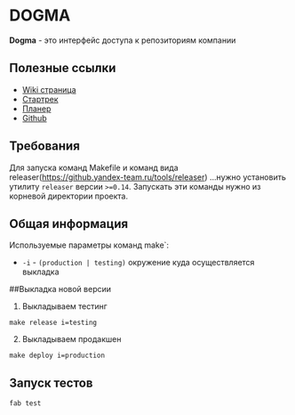 # DOGMA

**Dogma** - это интерфейс доступа к репозиториям компании

## Полезные ссылки
* [Wiki страница](https://beta.wiki.yandex-team.ru/IntranetPoisk/Projects/codesearch-infra/dev)
* [Стартрек](https://st.yandex-team.ru/DOGMA)
* [Планер](https://planner.yandex-team.ru/services/762)
* [Github](https://github.yandex-team.ru/tools/dogma)

## Требования
Для запуска команд Makefile и команд вида releaser(https://github.yandex-team.ru/tools/releaser) ...нужно установить
утилиту `releaser` версии `>=0.14`.
Запускать эти команды нужно из корневой директории проекта.

## Общая информация
Используемые параметры команд make`:
* `-i` - `(production | testing)` окружение куда осуществляется выкладка

##Выкладка новой версии

1. Выкладываем тестинг

`make release i=testing`

2. Выкладываем продакшен

`make deploy i=production`

## Запуск тестов
```bash
fab test
```
